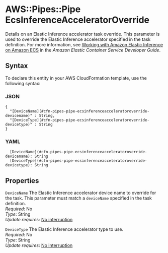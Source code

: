 # AWS::Pipes::Pipe EcsInferenceAcceleratorOverride<a name="aws-properties-pipes-pipe-ecsinferenceacceleratoroverride"></a>

Details on an Elastic Inference accelerator task override\. This parameter is used to override the Elastic Inference accelerator specified in the task definition\. For more information, see [Working with Amazon Elastic Inference on Amazon ECS](https://docs.aws.amazon.com/AmazonECS/latest/userguide/ecs-inference.html) in the _Amazon Elastic Container Service Developer Guide_\.

## Syntax<a name="aws-properties-pipes-pipe-ecsinferenceacceleratoroverride-syntax"></a>

To declare this entity in your AWS CloudFormation template, use the following syntax:

### JSON<a name="aws-properties-pipes-pipe-ecsinferenceacceleratoroverride-syntax.json"></a>

```
{
  "[DeviceName](#cfn-pipes-pipe-ecsinferenceacceleratoroverride-devicename)" : String,
  "[DeviceType](#cfn-pipes-pipe-ecsinferenceacceleratoroverride-devicetype)" : String
}
```

### YAML<a name="aws-properties-pipes-pipe-ecsinferenceacceleratoroverride-syntax.yaml"></a>

```
  [DeviceName](#cfn-pipes-pipe-ecsinferenceacceleratoroverride-devicename): String
  [DeviceType](#cfn-pipes-pipe-ecsinferenceacceleratoroverride-devicetype): String
```

## Properties<a name="aws-properties-pipes-pipe-ecsinferenceacceleratoroverride-properties"></a>

`DeviceName` <a name="cfn-pipes-pipe-ecsinferenceacceleratoroverride-devicename"></a>
The Elastic Inference accelerator device name to override for the task\. This parameter must match a `deviceName` specified in the task definition\.  
_Required_: No  
_Type_: String  
_Update requires_: [No interruption](https://docs.aws.amazon.com/AWSCloudFormation/latest/UserGuide/using-cfn-updating-stacks-update-behaviors.html#update-no-interrupt)

`DeviceType` <a name="cfn-pipes-pipe-ecsinferenceacceleratoroverride-devicetype"></a>
The Elastic Inference accelerator type to use\.  
_Required_: No  
_Type_: String  
_Update requires_: [No interruption](https://docs.aws.amazon.com/AWSCloudFormation/latest/UserGuide/using-cfn-updating-stacks-update-behaviors.html#update-no-interrupt)

